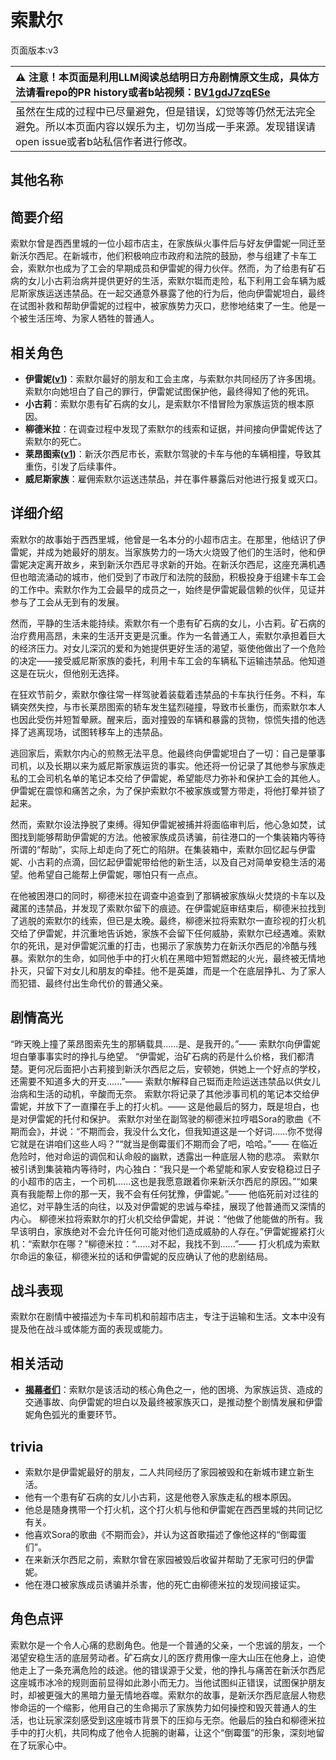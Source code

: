 # 索默尔
页面版本:v3
 

| :warning: 注意！本页面是利用LLM阅读总结明日方舟剧情原文生成，具体方法请看repo的PR history或者b站视频：[BV1gdJ7zqESe](https://www.bilibili.com/video/BV1gdJ7zqESe/)         |
|:----------------------------|
| 虽然在生成的过程中已尽量避免，但是错误，幻觉等等仍然无法完全避免。所以本页面内容以娱乐为主，切勿当成一手来源。发现错误请open issue或者b站私信作者进行修改。|



## 其他名称

## 简要介绍
索默尔曾是西西里城的一位小超市店主，在家族纵火事件后与好友伊雷妮一同迁至新沃尔西尼。在新城市，他们积极响应市政府和法院的鼓励，参与组建了卡车工会，索默尔也成为了工会的早期成员和伊雷妮的得力伙伴。然而，为了给患有矿石病的女儿小古莉治病并提供更好的生活，索默尔铤而走险，私下利用工会车辆为威尼斯家族运送违禁品。在一起交通意外暴露了他的行为后，他向伊雷妮坦白，最终在试图补救和帮助伊雷妮的过程中，被家族势力灭口，悲惨地结束了一生。他是一个被生活压垮、为家人牺牲的普通人。
## 相关角色
-   **伊雷妮([v1](../chars/extended_char_yi_lei_ni.md))**：索默尔最好的朋友和工会主席，与索默尔共同经历了许多困境。索默尔向她坦白了自己的罪行，伊雷妮试图保护他，最终得知了他的死讯。
-   **小古莉**：索默尔患有矿石病的女儿，是索默尔不惜冒险为家族运货的根本原因。
-   **柳德米拉**：在调查过程中发现了索默尔的线索和证据，并间接向伊雷妮传达了索默尔的死亡。
-   **莱昂图索([v1](../chars/extended_char_lai_ang_tu_suo.md))**：新沃尔西尼市长，索默尔驾驶的卡车与他的车辆相撞，导致其重伤，引发了后续事件。
-   **威尼斯家族**：雇佣索默尔运送违禁品，并在事件暴露后对他进行报复或灭口。
## 详细介绍
索默尔的故事始于西西里城，他曾是一名本分的小超市店主。在那里，他结识了伊雷妮，并成为她最好的朋友。当家族势力的一场大火烧毁了他们的生活时，他和伊雷妮决定离开故乡，来到新沃尔西尼寻求新的开始。在新沃尔西尼，这座充满机遇但也暗流涌动的城市，他们受到了市政厅和法院的鼓励，积极投身于组建卡车工会的工作中。索默尔作为工会最早的成员之一，始终是伊雷妮最信赖的伙伴，见证并参与了工会从无到有的发展。

然而，平静的生活未能持续。索默尔有一个患有矿石病的女儿，小古莉。矿石病的治疗费用高昂，未来的生活开支更是沉重。作为一名普通工人，索默尔承担着巨大的经济压力。对女儿深沉的爱和为她提供更好生活的渴望，驱使他做出了一个危险的决定——接受威尼斯家族的委托，利用卡车工会的车辆私下运输违禁品。他知道这是在玩火，但他别无选择。

在狂欢节前夕，索默尔像往常一样驾驶着装载着违禁品的卡车执行任务。不料，车辆突然失控，与市长莱昂图索的轿车发生猛烈碰撞，导致市长重伤，而索默尔本人也因此受伤并短暂晕厥。醒来后，面对撞毁的车辆和暴露的货物，惊慌失措的他选择了逃离现场，试图转移车上的违禁品。

逃回家后，索默尔内心的煎熬无法平息。他最终向伊雷妮坦白了一切：自己是肇事司机，以及长期以来为威尼斯家族运货的事实。他还将一份记录了其他参与家族走私的工会司机名单的笔记本交给了伊雷妮，希望能尽力弥补和保护工会的其他人。伊雷妮在震惊和痛苦之余，为了保护索默尔不被家族或警方带走，将他打晕并锁了起来。

然而，索默尔设法挣脱了束缚。得知伊雷妮被捕并将面临审判后，他心急如焚，试图找到能够帮助伊雷妮的方法。他被家族成员诱骗，前往港口的一个集装箱内等待所谓的“帮助”，实际上却走向了死亡的陷阱。在集装箱中，索默尔回忆起与伊雷妮、小古莉的点滴，回忆起伊雷妮带给他的新生活，以及自己对简单安稳生活的渴望。他希望自己能帮上伊雷妮，哪怕只有一点点。

在他被困港口的同时，柳德米拉在调查中追查到了那辆被家族纵火焚烧的卡车以及藏匿的违禁品，并发现了索默尔留下的痕迹。在伊雷妮庭审结束后，柳德米拉找到了逃脱的索默尔的线索，但已是太晚。最终，柳德米拉将索默尔一直珍视的打火机交给了伊雷妮，并沉重地告诉她，家族不会留下任何威胁，索默尔已经遇难。索默尔的死讯，是对伊雷妮沉重的打击，也揭示了家族势力在新沃尔西尼的冷酷与残暴。索默尔的生命，如同他手中的打火机在黑暗中短暂燃起的火光，最终被无情地扑灭，只留下对女儿和朋友的牵挂。他不是英雄，而是一个在底层挣扎、为了家人而犯错、最终付出生命代价的普通父亲。
## 剧情高光
“昨天晚上撞了莱昂图索先生的那辆载具......是、是我开的。”—— 索默尔向伊雷妮坦白肇事事实时的挣扎与绝望。
“伊雷妮，治矿石病的药是什么价格，我们都清楚。更何况后面把小古莉接到新沃尔西尼之后，安顿她，供她上一个好点的学校，还需要不知道多大的开支......”—— 索默尔解释自己铤而走险运送违禁品以供女儿治病和生活的动机，辛酸而无奈。
索默尔将记录了其他涉事司机的笔记本交给伊雷妮，并放下了一直攥在手上的打火机。—— 这是他最后的努力，既是坦白，也是对伊雷妮的托付和保护。
索默尔对坐在副驾驶的柳德米拉哼唱Sora的歌曲《不期而会》，并说：“不期而会，我没什么文化，但我知道这是一个好词......你不觉得它就是在讲咱们这些人吗？”“就当是倒霉蛋们不期而会了吧，哈哈。”—— 在临近危险时，他对命运的调侃和认命般的幽默，透露出一种底层人物的悲凉。
索默尔被引诱到集装箱内等待时，内心独白：“我只是一个希望能和家人安安稳稳过日子的小超市的店主，一个司机......这也是我愿意跟着你来新沃尔西尼的原因。”“如果真有我能帮上你的那一天，我不会有任何犹豫，伊雷妮。”—— 他临死前对过往的追忆，对平静生活的向往，以及对伊雷妮的忠诚与牵挂，展现了他普通而又深情的内心。
柳德米拉将索默尔的打火机交给伊雷妮，并说：“他做了他能做的所有。我早该明白，家族绝对不会允许任何可能对他们造成威胁的人存在。”伊雷妮握紧打火机：“索默尔在哪？”柳德米拉：“......对不起，我找不到......”—— 打火机成为索默尔命运的象征，柳德米拉的话和伊雷妮的反应确认了他的悲剧结局。
## 战斗表现
索默尔在剧情中被描述为卡车司机和前超市店主，专注于运输和生活。文本中没有提及他在战斗或体能方面的表现或能力。
## 相关活动
-   **[揭幕者们](../stories/act38side.md)**：索默尔是该活动的核心角色之一，他的困境、为家族运货、造成的交通事故、向伊雷妮的坦白以及最终被家族灭口，是推动整个剧情发展和伊雷妮角色弧光的重要环节。
## trivia
- 索默尔是伊雷妮最好的朋友，二人共同经历了家园被毁和在新城市建立新生活。
- 他有一个患有矿石病的女儿小古莉，这是他卷入家族走私的根本原因。
- 他总是随身携带一个打火机，这个打火机与他和伊雷妮在西西里城的共同记忆有关。
- 他喜欢Sora的歌曲《不期而会》，并认为这首歌描述了像他这样的“倒霉蛋们”。
- 在来新沃尔西尼之前，索默尔曾在家园被毁后收留并帮助了无家可归的伊雷妮。
- 他在港口被家族成员诱骗并杀害，他的死亡由柳德米拉的发现间接证实。
## 角色点评
索默尔是一个令人心痛的悲剧角色。他是一个普通的父亲，一个忠诚的朋友，一个渴望安稳生活的底层劳动者。矿石病女儿的医疗费用像一座大山压在他身上，迫使他走上了一条充满危险的歧途。他的错误源于父爱，他的挣扎与痛苦在新沃尔西尼这座城市冰冷的规则面前显得如此渺小而无力。当他试图纠正错误，试图保护朋友时，却被更强大的黑暗力量无情地吞噬。索默尔的故事，是新沃尔西尼底层人物悲惨命运的一个缩影，他用自己的生命揭示了家族势力如何操控和毁灭普通人的生活，也让玩家深刻感受到这座城市背景下的压抑与无奈。他最后的独白和柳德米拉手中的打火机，共同构成了他令人扼腕的谢幕，让这个“倒霉蛋”的形象，深刻地留在了玩家心中。